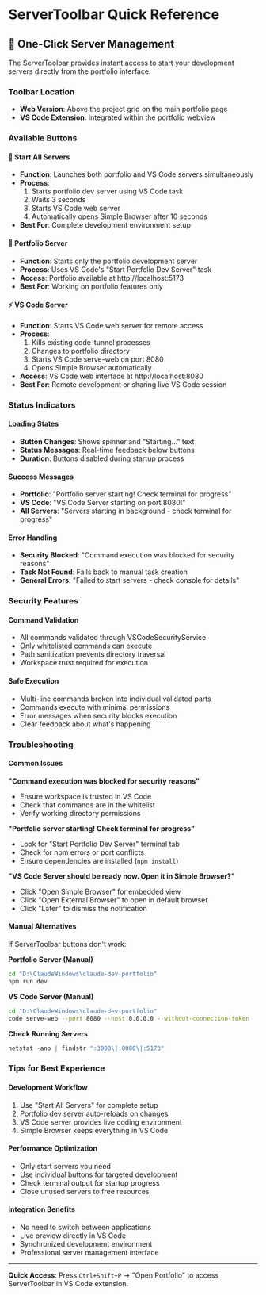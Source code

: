 # ServerToolbar Quick Reference

## 🚀 One-Click Server Management

The ServerToolbar provides instant access to start your development servers directly from the portfolio interface.

### Toolbar Location
- **Web Version**: Above the project grid on the main portfolio page
- **VS Code Extension**: Integrated within the portfolio webview

### Available Buttons

#### 🚀 Start All Servers
- **Function**: Launches both portfolio and VS Code servers simultaneously
- **Process**: 
  1. Starts portfolio dev server using VS Code task
  2. Waits 3 seconds
  3. Starts VS Code web server
  4. Automatically opens Simple Browser after 10 seconds
- **Best For**: Complete development environment setup

#### 💼 Portfolio Server
- **Function**: Starts only the portfolio development server
- **Process**: Uses VS Code's "Start Portfolio Dev Server" task
- **Access**: Portfolio available at http://localhost:5173
- **Best For**: Working on portfolio features only

#### ⚡ VS Code Server
- **Function**: Starts VS Code web server for remote access
- **Process**: 
  1. Kills existing code-tunnel processes
  2. Changes to portfolio directory
  3. Starts VS Code serve-web on port 8080
  4. Opens Simple Browser automatically
- **Access**: VS Code web interface at http://localhost:8080
- **Best For**: Remote development or sharing live VS Code session

### Status Indicators

#### Loading States
- **Button Changes**: Shows spinner and "Starting..." text
- **Status Messages**: Real-time feedback below buttons
- **Duration**: Buttons disabled during startup process

#### Success Messages
- **Portfolio**: "Portfolio server starting! Check terminal for progress"
- **VS Code**: "VS Code Server starting on port 8080!"
- **All Servers**: "Servers starting in background - check terminal for progress"

#### Error Handling
- **Security Blocked**: "Command execution was blocked for security reasons"
- **Task Not Found**: Falls back to manual task creation
- **General Errors**: "Failed to start servers - check console for details"

### Security Features

#### Command Validation
- All commands validated through VSCodeSecurityService
- Only whitelisted commands can execute
- Path sanitization prevents directory traversal
- Workspace trust required for execution

#### Safe Execution
- Multi-line commands broken into individual validated parts
- Commands execute with minimal permissions
- Error messages when security blocks execution
- Clear feedback about what's happening

### Troubleshooting

#### Common Issues

**"Command execution was blocked for security reasons"**
- Ensure workspace is trusted in VS Code
- Check that commands are in the whitelist
- Verify working directory permissions

**"Portfolio server starting! Check terminal for progress"**
- Look for "Start Portfolio Dev Server" terminal tab
- Check for npm errors or port conflicts
- Ensure dependencies are installed (`npm install`)

**"VS Code Server should be ready now. Open it in Simple Browser?"**
- Click "Open Simple Browser" for embedded view
- Click "Open External Browser" to open in default browser
- Click "Later" to dismiss the notification

#### Manual Alternatives

If ServerToolbar buttons don't work:

**Portfolio Server (Manual)**
```bash
cd "D:\ClaudeWindows\claude-dev-portfolio"
npm run dev
```

**VS Code Server (Manual)**
```bash
cd "D:\ClaudeWindows\claude-dev-portfolio"
code serve-web --port 8080 --host 0.0.0.0 --without-connection-token
```

**Check Running Servers**
```powershell
netstat -ano | findstr ":3000\|:8080\|:5173"
```

### Tips for Best Experience

#### Development Workflow
1. Use "Start All Servers" for complete setup
2. Portfolio dev server auto-reloads on changes
3. VS Code server provides live coding environment
4. Simple Browser keeps everything in VS Code

#### Performance Optimization
- Only start servers you need
- Use individual buttons for targeted development
- Check terminal output for startup progress
- Close unused servers to free resources

#### Integration Benefits
- No need to switch between applications
- Live preview directly in VS Code
- Synchronized development environment
- Professional server management interface

---

**Quick Access**: Press `Ctrl+Shift+P` → "Open Portfolio" to access ServerToolbar in VS Code extension.
